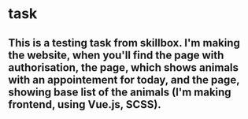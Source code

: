 # task

## This is a testing task from skillbox. I'm making the website, when you'll find the page with authorisation, the page, which shows animals with an appointement for today, and the page, showing base list of the animals (I'm making frontend, using Vue.js, SCSS).
